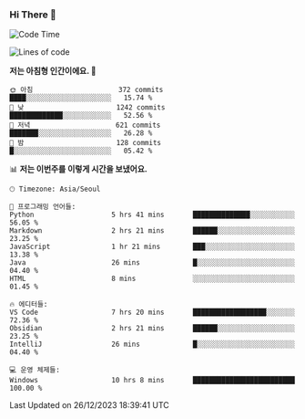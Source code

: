 ### Hi There 👋


<!---
- 👋 Hi, I’m @muyaaho
- 👀 I’m interested in ...
- 🌱 I’m currently learning ...
- 💞️ I’m looking to collaborate on ...
- 📫 How to reach me ...
--->
<!--- plz
muyaaho/muyaaho is a ✨ special ✨ repository because its `README.md` (this file) appears on your GitHub profile.
You can click the Preview link to take a look at your changes.
<a href="https://hits.seeyoufarm.com"><img src="https://hits.seeyoufarm.com/api/count/incr/badge.svg?url=https%3A%2F%2Fgithub.com%2Fejaman&count_bg=%23000000&title_bg=%23000000&icon=github.svg&icon_color=%23FFFFFF&title=Github&edge_flat=true"/></a>
   --->
   
<!--START_SECTION:waka-->
![Code Time](http://img.shields.io/badge/Code%20Time-321%20hrs%2018%20mins-blue)

![Lines of code](https://img.shields.io/badge/%EC%A0%80%EB%8A%94%20%EC%97%AC%ED%83%9C%EA%B9%8C%EC%A7%80%20-697.2%20thousand%20%EC%A4%84%EC%9D%98%20%EC%BD%94%EB%93%9C%EB%A5%BC%20%EC%9E%91%EC%84%B1%ED%96%88%EC%96%B4%EC%9A%94.-blue)

**저는 아침형 인간이에요. 🐤** 

```text
🌞 아침                     372 commits         ████░░░░░░░░░░░░░░░░░░░░░   15.74 % 
🌆 낮　                     1242 commits        █████████████░░░░░░░░░░░░   52.56 % 
🌃 저녁                     621 commits         ███████░░░░░░░░░░░░░░░░░░   26.28 % 
🌙 밤　                     128 commits         █░░░░░░░░░░░░░░░░░░░░░░░░   05.42 % 
```


📊 **저는 이번주를 이렇게 시간을 보냈어요.** 

```text
🕑︎ Timezone: Asia/Seoul

💬 프로그래밍 언어들: 
Python                   5 hrs 41 mins       ██████████████░░░░░░░░░░░   56.05 % 
Markdown                 2 hrs 21 mins       ██████░░░░░░░░░░░░░░░░░░░   23.25 % 
JavaScript               1 hr 21 mins        ███░░░░░░░░░░░░░░░░░░░░░░   13.38 % 
Java                     26 mins             █░░░░░░░░░░░░░░░░░░░░░░░░   04.40 % 
HTML                     8 mins              ░░░░░░░░░░░░░░░░░░░░░░░░░   01.45 % 

🔥 에디터들: 
VS Code                  7 hrs 20 mins       ██████████████████░░░░░░░   72.36 % 
Obsidian                 2 hrs 21 mins       ██████░░░░░░░░░░░░░░░░░░░   23.25 % 
IntelliJ                 26 mins             █░░░░░░░░░░░░░░░░░░░░░░░░   04.40 % 

💻 운영 체제들: 
Windows                  10 hrs 8 mins       █████████████████████████   100.00 % 
```


 Last Updated on 26/12/2023 18:39:41 UTC
<!--END_SECTION:waka-->

